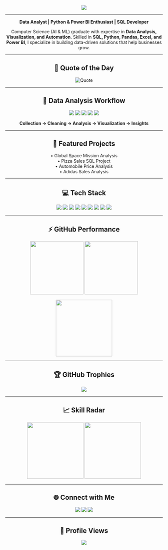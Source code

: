 <!-- Banner Section -->
<p align="center">
  <img src="https://capsule-render.vercel.app/api?type=waving&color=0:1e3c72,100:2a5298&height=250&section=header&text=Vijay%20Goli%20🚀&fontSize=50&fontColor=ffffff&animation=fadeIn&fontAlignY=38"/>
</p>

---

<!-- Introduction -->
<p align="center">
  <b>Data Analyst | Python & Power BI Enthusiast | SQL Developer</b>  
</p>

<p align="center">
  Computer Science (AI & ML) graduate with expertise in <b>Data Analysis, Visualization, and Automation</b>.  
  Skilled in <b>SQL, Python, Pandas, Excel, and Power BI</b>, I specialize in building data-driven solutions that help businesses grow.
</p>

---

<!-- Quote of the Day -->
<h2 align="center">💬 Quote of the Day</h2>
<p align="center">
  <img src="https://quotes-github-readme.vercel.app/api?type=horizontal&theme=tokyonight" alt="Quote"/>
</p>

---

<!-- Data Analysis Workflow -->
<h2 align="center">🔄 Data Analysis Workflow</h2>
<p align="center">
  <img src="https://img.icons8.com/color/96/data-configuration.png"/>
  <img src="https://img.icons8.com/color/96/cleaning-a-surface.png"/>
  <img src="https://img.icons8.com/color/96/data-analytics.png"/>
  <img src="https://img.icons8.com/color/96/combo-chart--v1.png"/>
  <img src="https://img.icons8.com/color/96/idea.png"/>
</p>
<p align="center">
  <b>Collection → Cleaning → Analysis → Visualization → Insights</b>
</p>

---

<!-- Featured Projects -->
<h2 align="center">🚀 Featured Projects</h2>
<p align="center">
  • Global Space Mission Analysis <br>
  • Pizza Sales SQL Project <br>
  • Automobile Price Analysis <br>
  • Adidas Sales Analysis
</p>

---

<!-- Tech Stack -->
<h2 align="center">💻 Tech Stack</h2>
<p align="center">
  <img src="https://img.shields.io/badge/Python-3776AB?style=for-the-badge&logo=python&logoColor=white"/>
  <img src="https://img.shields.io/badge/SQL-4479A1?style=for-the-badge&logo=mysql&logoColor=white"/>
  <img src="https://img.shields.io/badge/Pandas-150458?style=for-the-badge&logo=pandas&logoColor=white"/>
  <img src="https://img.shields.io/badge/NumPy-013243?style=for-the-badge&logo=numpy&logoColor=white"/>
  <img src="https://img.shields.io/badge/Power%20BI-F2C811?style=for-the-badge&logo=powerbi&logoColor=black"/>
  <img src="https://img.shields.io/badge/Excel-217346?style=for-the-badge&logo=microsoft-excel&logoColor=white"/>
  <img src="https://img.shields.io/badge/Matplotlib-ffffff?style=for-the-badge&logo=matplotlib&logoColor=black"/>
  <img src="https://img.shields.io/badge/Scikit--Learn-F7931E?style=for-the-badge&logo=scikit-learn&logoColor=white"/>
  <img src="https://img.shields.io/badge/Git-F05033?style=for-the-badge&logo=git&logoColor=white"/>
</p>

---

<!-- GitHub Stats -->
<h2 align="center">⚡ GitHub Performance</h2>
<p align="center">
  <img src="https://github-readme-stats.vercel.app/api?username=Goli-VIjay&show_icons=true&theme=tokyonight&hide_border=true&custom_title=GitHub%20Stats&rank_icon=github" height="170"/>
  <img src="https://github-readme-stats.vercel.app/api/top-langs/?username=Goli-VIjay&theme=tokyonight&layout=compact&hide_border=true&hide=C,HTML,CSS&langs_count=5" height="170"/>
</p>

<p align="center">
  <img src="https://github-profile-summary-cards.vercel.app/api/cards/profile-details?username=Goli-VIjay&theme=tokyonight" height="180"/>
</p>

---

<!-- GitHub Trophies -->
<h2 align="center">🏆 GitHub Trophies</h2>
<p align="center">
  <img src="https://github-profile-trophy.vercel.app/?username=Goli-VIjay&theme=darkhub&no-frame=true&margin-w=10&row=1"/>
</p>

---

<!-- Skill Radar Chart -->
<h2 align="center">📈 Skill Radar</h2>
<p align="center">
  <img src="https://github-profile-summary-cards.vercel.app/api/cards/productive-time?username=Goli-VIjay&theme=tokyonight&utcOffset=8" height="180"/>
  <img src="https://github-profile-summary-cards.vercel.app/api/cards/repos-per-language?username=Goli-VIjay&theme=tokyonight" height="180"/>
</p>

---

<!-- Social Links -->
<h2 align="center">🌐 Connect with Me</h2>
<p align="center">
  <a href="https://linkedin.com/in/VijayGoli"><img src="https://img.shields.io/badge/LinkedIn-%230077B5.svg?style=for-the-badge&logo=linkedin&logoColor=white"/></a>
  <a href="https://instagram.com/the_vijay1"><img src="https://img.shields.io/badge/Instagram-%23E4405F.svg?style=for-the-badge&logo=Instagram&logoColor=white"/></a>
  <a href="https://facebook.com/VijayGoli"><img src="https://img.shields.io/badge/Facebook-%231877F2.svg?style=for-the-badge&logo=Facebook&logoColor=white"/></a>
</p>

---

<!-- Footer -->
<h2 align="center">👀 Profile Views</h2>
<p align="center">
  <img src="https://komarev.com/ghpvc/?username=Goli-VIjay&style=for-the-badge&color=blue"/>
</p>
